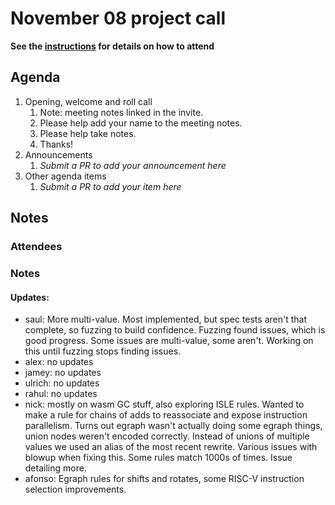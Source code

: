 # November 08 project call

**See the [instructions](../README.md) for details on how to attend**

## Agenda
1. Opening, welcome and roll call
    1. Note: meeting notes linked in the invite.
    1. Please help add your name to the meeting notes.
    1. Please help take notes.
    1. Thanks!
1. Announcements
    1. _Submit a PR to add your announcement here_
1. Other agenda items
    1. _Submit a PR to add your item here_

## Notes

### Attendees

### Notes

#### Updates:

- saul: More multi-value. Most implemented, but spec tests aren't that complete,
  so fuzzing to build confidence. Fuzzing found issues, which is good progress.
  Some issues are multi-value, some aren't. Working on this until fuzzing stops
  finding issues.
- alex: no updates
- jamey: no updates
- ulrich: no updates
- rahul: no updates
- nick: mostly on wasm GC stuff, also exploring ISLE rules. Wanted to make a
  rule for chains of adds to reassociate and expose instruction parallelism.
  Turns out egraph wasn't actually doing some egraph things, union nodes weren't
  encoded correctly. Instead of unions of multiple values we used an alias of
  the most recent rewrite. Various issues with blowup when fixing this. Some
  rules match 1000s of times. Issue detailing more.
- afonso: Egraph rules for shifts and rotates, some RISC-V instruction selection
  improvements.
